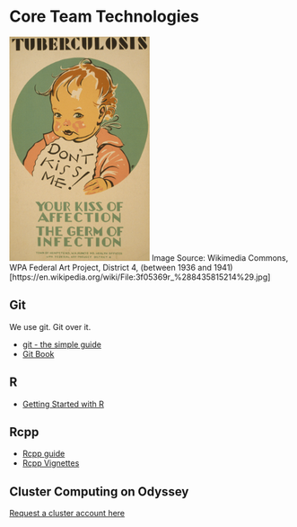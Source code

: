 # Core Team Technologies

<img src="./images/dont_kiss_me.jpg" alt="Tuberculosis Don't kiss me! : Your kiss of affection - the germ of infection" width="250px">
Image Source: Wikimedia Commons, WPA Federal Art Project, District 4, (between 1936 and 1941) [https://en.wikipedia.org/wiki/File:3f05369r_%288435815214%29.jpg]

## Git

We use git. Git over it. 

- [git - the simple guide](http://rogerdudler.github.io/git-guide/)
- [Git Book](https://git-scm.com/book/en/v2)


## R

- [Getting Started with R](https://ctesta.com/articles/2018-05/getting-started-in-r)

## Rcpp

- [Rcpp guide](http://adv-r.had.co.nz/Rcpp.html)
- [Rcpp Vignettes](https://cran.r-project.org/web/packages/Rcpp/vignettes/)

## Cluster Computing on Odyssey

[Request a cluster account here](https://www.rc.fas.harvard.edu/resources/faq/how-do-i-get-a-research-computing-account/)

